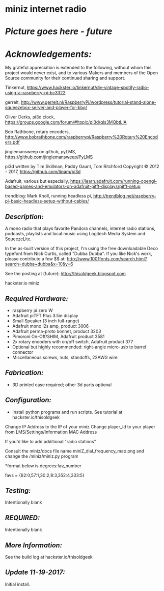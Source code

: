 # **miniz internet radio**

# *Picture goes here - future*

# *Acknowledgements:*
My grateful appreciation is extended to the following, without whom this project would never exist, 
and to various Makers and members of the Open Source community for their continued sharing and support.

Tinkernut, https://www.hackster.io/tinkernut/diy-vintage-spotify-radio-using-a-raspberry-pi-bc3322

gerrelt, http://www.gerrelt.nl/RaspberryPi/wordpress/tutorial-stand-alone-squeezebox-server-and-player-for-bbq/

Oliver Derks, pi3d clock, https://groups.google.com/forum/#!topic/pi3d/qls3MQbtLiA

Bob Rathbone, rotary encoders, http://www.bobrathbone.com/raspberrypi/Raspberry%20Rotary%20Encoders.pdf

jinglemansweep on github, pyLMS, https://github.com/jinglemansweep/PyLMS

pi3d written by Tim Skillman, Paddy Gaunt, Tom Ritchford Copyright © 2012 - 2017, https://github.com/tipam/pi3d

Adafruit, various but especially, https://learn.adafruit.com/running-opengl-based-games-and-emulators-on-adafruit-pitft-displays/pitft-setup

trendblog: Mark Knoll, running headless pi, http://trendblog.net/raspberry-pi-basic-headless-setup-without-cables/


## *Description:*
A mono radio that plays favorite Pandora channels, internet radio stations, podcasts, playlists and 
local music using Logitech Media System and SqueezeLite. 

In the as-built version of this project, I'm using the free downloadable Deco typefont from Nick Curtis, called "Dubba Dubba". If you like Nick's work, please contribute a few $$ at: http://www.1001fonts.com/search.html?search=dubba+dubba&x=10&y=6

See the posting at (future):
http://thisoldgeek.blogspot.com

hackster.io miniz


## *Required Hardware:*
* raspberry pi zero W
* Adafruit piTFT Plus 3.5in display
* Small Speaker (3 inch full-range)
* Adafruit mono i2s amp, product 3006
* Adafruit perma-proto bonnet, product 3203
* Pimoroni On-Off/SHIM, Adafruit product 3581
* 2x rotary encoders with on/off switch, Adafruit product 377
* Optional but highly recommended: right-angle micro-usb to barrel connector
* Miscellaneous screws, nuts, standoffs, 22AWG wire

## *Fabrication:*
* 3D printed case required; other 3d parts optional

## *Configuration:*
* Install python programs and run scripts. See tutorial at hackster.io/thisoldgeek

Change IP Address to the IP of your miniz
Change player_id to your player from LMS/Settings/Information MAC Address

If you'd like to add additional "radio stations"

Consult the miniz/docs file name miniZ_dial_frequency_map.png and change the /miniz/miniz.py program

*format below is degrees:fav_number

favs = {82:0,57:1,30:2,8:3,352:4,333:5}

## *Testing:*
Intentionally blank

## *REQUIRED:*
Intentionally blank

## *More Information:*
See the build log at hackster.io/thisoldgeek

## *Update 11-19-2017:*
Initial install.
